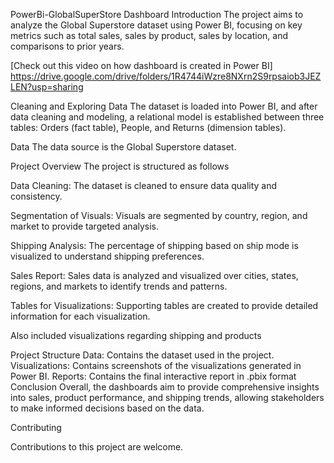 PowerBi-GlobalSuperStore Dashboard
Introduction
The project aims to analyze the Global Superstore dataset using Power BI, focusing on key metrics such as total sales, sales by product, sales by location, and comparisons to prior years.

[Check out this video on how dashboard is created in Power BI] https://drive.google.com/drive/folders/1R4744iWzre8NXrn2S9rpsaiob3JEZLEN?usp=sharing

Cleaning and Exploring Data
The dataset is loaded into Power BI, and after data cleaning and modeling, a relational model is established between three tables: Orders (fact table), People, and Returns (dimension tables).

Data
The data source is the Global Superstore dataset.

Project Overview
The project is structured as follows

Data Cleaning: The dataset is cleaned to ensure data quality and consistency.

Segmentation of Visuals: Visuals are segmented by country, region, and market to provide targeted analysis.

Shipping Analysis: The percentage of shipping based on ship mode is visualized to understand shipping preferences.

Sales Report: Sales data is analyzed and visualized over cities, states, regions, and markets to identify trends and patterns.

Tables for Visualizations: Supporting tables are created to provide detailed information for each visualization.

Also included visualizations regarding shipping and products

Project Structure
Data: Contains the dataset used in the project.
Visualizations: Contains screenshots of the visualizations generated in Power BI.
Reports: Contains the final interactive report in .pbix format
Conclusion
Overall, the dashboards aim to provide comprehensive insights into sales, product performance, and shipping trends, allowing stakeholders to make informed decisions based on the data.

Contributing

Contributions to this project are welcome.
